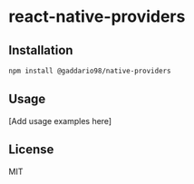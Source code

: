 # react-native-providers

## Installation

```bash
npm install @gaddario98/native-providers
```

## Usage

[Add usage examples here]

## License

MIT
